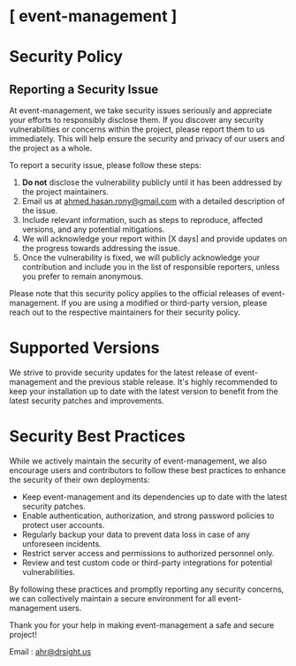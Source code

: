 # [ event-management ]

# Security Policy

## Reporting a Security Issue

At event-management, we take security issues seriously and appreciate your efforts to responsibly disclose them. If you discover any security vulnerabilities or concerns within the project, please report them to us immediately. This will help ensure the security and privacy of our users and the project as a whole.

To report a security issue, please follow these steps:

1. **Do not** disclose the vulnerability publicly until it has been addressed by the project maintainers.
2. Email us at [ahmed.hasan.rony@gmail.com](mailto:ahmed.hasan.rony@gmail.com) with a detailed description of the issue.
3. Include relevant information, such as steps to reproduce, affected versions, and any potential mitigations.
4. We will acknowledge your report within [X days] and provide updates on the progress towards addressing the issue.
5. Once the vulnerability is fixed, we will publicly acknowledge your contribution and include you in the list of responsible reporters, unless you prefer to remain anonymous.

Please note that this security policy applies to the official releases of event-management. If you are using a modified or third-party version, please reach out to the respective maintainers for their security policy.

# Supported Versions

We strive to provide security updates for the latest release of event-management and the previous stable release. It's highly recommended to keep your installation up to date with the latest version to benefit from the latest security patches and improvements.

# Security Best Practices

While we actively maintain the security of event-management, we also encourage users and contributors to follow these best practices to enhance the security of their own deployments:

- Keep event-management and its dependencies up to date with the latest security patches.
- Enable authentication, authorization, and strong password policies to protect user accounts.
- Regularly backup your data to prevent data loss in case of any unforeseen incidents.
- Restrict server access and permissions to authorized personnel only.
- Review and test custom code or third-party integrations for potential vulnerabilities.

By following these practices and promptly reporting any security concerns, we can collectively maintain a secure environment for all event-management users.

Thank you for your help in making event-management a safe and secure project!

Email : [ahr@drsight.us](mailto:ahr@drsight.us)


